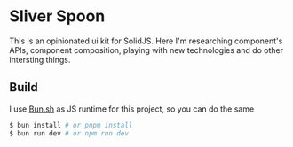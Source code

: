 # Sliver Spoon

This is an opinionated ui kit for SolidJS. Here I'm researching component's APIs, component composition, playing with new technologies and do other intersting things.

## Build

I use [Bun.sh](https://bun.sh/) as JS runtime for this project, so you can do the same

```bash
$ bun install # or pnpm install
$ bun run dev # or npm run dev
```
